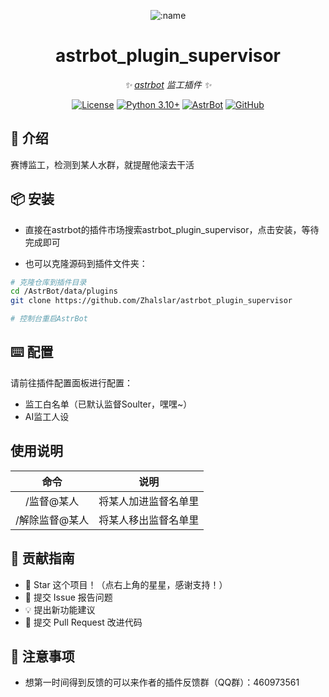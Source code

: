 
<div align="center">

![:name](https://count.getloli.com/@astrbot_plugin_supervisor?name=astrbot_plugin_supervisor&theme=minecraft&padding=6&offset=0&align=top&scale=1&pixelated=1&darkmode=auto)


# astrbot_plugin_supervisor

_✨ [astrbot](https://github.com/AstrBotDevs/AstrBot) 监工插件 ✨_  

[![License](https://img.shields.io/badge/License-MIT-green.svg)](https://opensource.org/licenses/MIT)
[![Python 3.10+](https://img.shields.io/badge/Python-3.10%2B-blue.svg)](https://www.python.org/)
[![AstrBot](https://img.shields.io/badge/AstrBot-3.4%2B-orange.svg)](https://github.com/Soulter/AstrBot)
[![GitHub](https://img.shields.io/badge/作者-Zhalslar-blue)](https://github.com/Zhalslar)

</div>

## 🤝 介绍

赛博监工，检测到某人水群，就提醒他滚去干活

## 📦 安装

- 直接在astrbot的插件市场搜索astrbot_plugin_supervisor，点击安装，等待完成即可

- 也可以克隆源码到插件文件夹：

```bash
# 克隆仓库到插件目录
cd /AstrBot/data/plugins
git clone https://github.com/Zhalslar/astrbot_plugin_supervisor

# 控制台重启AstrBot
```

## ⌨️ 配置

请前往插件配置面板进行配置：

- 监工白名单（已默认监督Soulter，嘿嘿~）
- AI监工人设

## 使用说明

|     命令      |      说明       |
|:-------------:|:-----------------------------:|
| /监督@某人      | 将某人加进监督名单里  |
| /解除监督@某人  | 将某人移出监督名单里   |

## 👥 贡献指南

- 🌟 Star 这个项目！（点右上角的星星，感谢支持！）
- 🐛 提交 Issue 报告问题
- 💡 提出新功能建议
- 🔧 提交 Pull Request 改进代码

## 📌 注意事项

- 想第一时间得到反馈的可以来作者的插件反馈群（QQ群）：460973561
